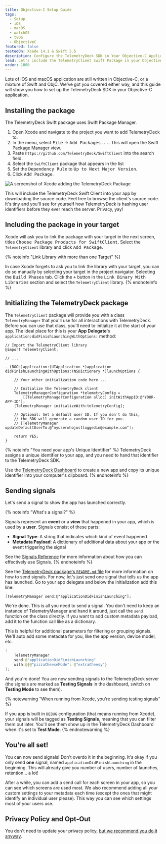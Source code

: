 ```yaml
---
title: Objective-C Setup Guide
tags:
  - Setup
  - iOS
  - macOS
  - watchOS
  - tvOS
  - ObjectiveC
featured: false
testedOn: Xcode 14.1 & Swift 5.5
description: Configure the TelemetryDeck SDK in Your Objective-C Application for iOS and macOS
lead: Let's include the TelemetryClient Swift Package in your Objective-C application and send signals!
order: 1000
---
```


Lots of iOS and macOS application are still written in Objective-C, or a mixture of Swift and ObjC. We've got you covered either way, and this guide will show you how to set up the TelemetryDeck SDK in your Objective-C application.

## Installing the package

The TelemetryDeck Swift package uses Swift Package Manager.

1. Open Xcode and navigate to the project you want to add TelemetryDeck to.
1. In the menu, select <kbd>File</kbd> -> <kbd>Add Packages...</kbd>. This will open the Swift Package Manager view.
1. Paste `https://github.com/TelemetryDeck/SwiftClient` into the search field.
1. Select the `SwiftClient` package that appears in the list
1. Set the <kbd>Dependency Rule</kbd> to <kbd>Up to Next Major Version</kbd>.
1. Click <kbd>Add Package</kbd>.

![A screenshot of Xcode adding the TelemetryDeck Package](/docs/images/xcode-swift-package.png)

This will include the TelemetryDeck Swift Client into your app by downloading the source code. Feel free to browse the client's source code. It's tiny and you'll see for yourself how TelemetryDeck is hashing user identifiers before they ever reach the server. Privacy, yay!

## Including the package in your target

Xcode will ask you to link the package with your target in the next screen, titles <kbd>Choose Package Products for SwiftClient</kbd>. Select the `TelemetryClient` library and click <kbd>Add Package</kbd>.

{% noteinfo "Link Library with more than one Target" %}

In case Xcode forgets to ask you to link the library with your target, you can do so manually by selecting your target in the project navigator. Selecting the <kbd>Build Phases</kbd> tab. Click the <kbd>+</kbd> button in the <kbd>Link Binary With Libraries</kbd> section and select the `TelemetryClient` library.
{% endnoteinfo %}

## Initializing the TelemetryDeck package

The `TelemetryClient` package will provide you with a class `TelemetryManager` that you'll use for all interactions with TelemetryDeck. Before you can use that class, you'll need to initialize it at the start of your app. The ideal place for this is your **App Delegate**'s `application:didFinishLaunchingWithOptions:` method:

```objc
// Import the TelemetryClient library
@import TelemetryClient;

// ...

- (BOOL)application:(UIApplication *)application didFinishLaunchingWithOptions:(NSDictionary *)launchOptions {

    // Your other initialization code here ...

    // Initialize the TelemetryDeck client
    TelemetryManagerConfiguration *telemetryConfig =
        [[TelemetryManagerConfiguration alloc] initWithAppID:@"YOUR-APP-ID"];
    [TelemetryManager initializeWith:telemetryConfig];

    // Optional: Set a default user ID. If you don't do this,
    // the SDK will generate a random user ID for you.
    // [TelemetryManager updateDefaultUserTo:@"myuserwhojustloggedin@example.com"];

    return YES;
}

```

{% noteinfo "You need your app's Unique Identifier" %}
TelemetryDeck assigns a unique identifier to your app, and you need to hand that identifier to the TelemetryDeck SDK.

Use the [TelemetryDeck Dashboard](https://dashboard.telemetrydeck.com) to create a new app and copy its unique identifier into your computer's clipboard.
{% endnoteinfo %}

## Sending signals

Let's send a signal to show the app has launched correctly.

{% noteinfo "What's a signal?" %}

Signals represent an **event** or a **view** that happened in your app, which is used by a **user**. Signals consist of these parts:

- **Signal Type**: A string that indicates which kind of event happened
- **Metadata Payload**: A dictionary of additional data about your app or the event triggering the signal

See the [Signals Reference](/docs/api/signals-reference/) for more information about how you can effectively use Signals.
{% endnoteinfo %}

See the [TelemetryDeck package's `README.md` file](https://github.com/TelemetryDeck/SwiftClient/blob/main/README.md) for more information on how to send signals. For now, let's just send one signal that tells us the app has launched. Go to your app delegate and below the initialization add this line:

```objc
[TelemetryManager send:@"applicationDidFinishLaunching"];
```

We're done. This is all you need to send a signal. You don't need to keep an instance of TelemetryManager and hand it around, just call the `send` function on the class directly. If you want to add custom metadata payload, add it to the function call like as a dictionary.

This is helpful for additional parameters for filtering or grouping signals. We'll auto add some metadata for you, like the app version, device model, etc.

```swift
[
    TelemetryManager
    send:@"applicationDidFinishLaunching"
    with:@{@"pizzaCheeseMode": @"extraCheesy"}
];
```

And you're done! You are now sending signals to the TelemetryDeck server (the signals are marked as **Testing Signals** in the dashboard, switch on **Testing Mode** to see them).

{% notewarning "When running from Xcode, you're sending testing signals" %}

If you app is built in `DEBUG` configuration (that means running from Xcode), your signals will be tagged as **Testing Signals**, meaning that you can filter them out later. You'll see them show up in the TelemetryDeck Dashboard when it's set to **Test Mode**.
{% endnotewarning %}

## You're all set!

You can now send signals! Don't overdo it in the beginning. It's okay if you only send **one** signal, named `applicationDidFinishLaunching` in the beginning. This will already give you number of users, number of launches, retention… a lot!

After a while, you can add a send call for each screen in your app, so you can see which screens are used most. We also recommend adding all your custom settings to your metadata each time (except the ones that might identify an individual user please). This way you can see which settings most of your users use.

## Privacy Policy and Opt-Out

You don't need to update your privacy policy, [but we recommend you do it anyway](/docs/guides/privacy-faq/#do-i-need-to-add-telemetrydeck-to-my-privacy-policy%3F).
